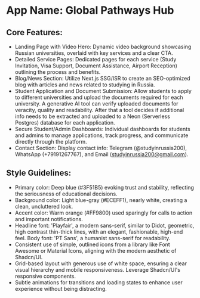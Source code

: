 # **App Name**: Global Pathways Hub

## Core Features:

- Landing Page with Video Hero: Dynamic video background showcasing Russian universities, overlaid with key services and a clear CTA.
- Detailed Service Pages: Dedicated pages for each service (Study Invitation, Visa Support, Document Assistance, Airport Reception) outlining the process and benefits.
- Blog/News Section: Utilize Next.js SSG/ISR to create an SEO-optimized blog with articles and news related to studying in Russia.
- Student Application and Document Submission: Allow students to apply to different universities and upload the documents required for each university. A generative AI tool can verify uploaded documents for veracity, quality and readability. After that a tool decides if additional info needs to be extracted and uploaded to a Neon (Serverless Postgres) database for each application.
- Secure Student/Admin Dashboards: Individual dashboards for students and admins to manage applications, track progress, and communicate directly through the platform.
- Contact Section: Display contact info: Telegram (@studyinrussia200), WhatsApp (+79191267767), and Email (studyinrussia200@gmail.com).

## Style Guidelines:

- Primary color: Deep blue (#3F51B5) evoking trust and stability, reflecting the seriousness of educational decisions.
- Background color: Light blue-gray (#ECEFF1), nearly white, creating a clean, uncluttered look.
- Accent color: Warm orange (#FF9800) used sparingly for calls to action and important notifications.
- Headline font: 'Playfair', a modern sans-serif, similar to Didot, geometric, high contrast thin-thick lines, with an elegant, fashionable, high-end feel. Body font: 'PT Sans', a humanist sans-serif for readability.
- Consistent use of simple, outlined icons from a library like Font Awesome or Material Icons, aligning with the modern aesthetic of Shadcn/UI.
- Grid-based layout with generous use of white space, ensuring a clear visual hierarchy and mobile responsiveness. Leverage Shadcn/UI's responsive components.
- Subtle animations for transitions and loading states to enhance user experience without being distracting.